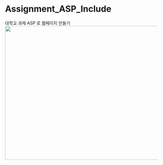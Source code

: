 # Assignment_ASP_Include

  대학교 과제 ASP 로 웹페이지 만들기
<br>
<img src="https://github.com/Hooooooon/Assignment_ASP_Include/blob/master/%EC%9D%B4%EB%AF%B8%EC%A7%80/home_image1.png"  width = "540" height = "440"></img>
